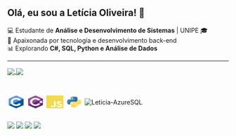 ## Olá, eu sou a Letícia Oliveira! 👋

💻 Estudante de **Análise e Desenvolvimento de Sistemas** | UNIPE 🎓  
🚀 Apaixonada por tecnologia e desenvolvimento back-end  
📊 Explorando **C#, SQL, Python e Análise de Dados**  

---



<a href="https://github.com/LeticiaOliveira002/github-readme-stats">
  <img height=200 align="center" src="https://github-readme-stats.vercel.app/api?username=LeticiaOliveira002&theme=radical" />
</a>
<a href="https://github.com/anuraghazra/convoychat">
  <img height=200 align="center" src="https://github-readme-stats.vercel.app/api/top-langs?username=LeticiaOliveira002&layout=compact&langs_count=8&card_width=320&theme=radical" />
</a>

##


<div style="display: inline_block"><br>

<img align="center" alt="Leticia-C" height="30" width="40" src="https://raw.githubusercontent.com/devicons/devicon/master/icons/c/c-original.svg">
  <img align="center" alt="Leticia-Csharp" height="30" width="40" src="https://raw.githubusercontent.com/devicons/devicon/master/icons/csharp/csharp-original.svg">
  <img align="center" alt="Leticia-Js" height="30" width="40" src="https://raw.githubusercontent.com/devicons/devicon/master/icons/javascript/javascript-plain.svg">
  <img align="center" alt="Leticia-Python" height="30" width="40" src="https://raw.githubusercontent.com/devicons/devicon/master/icons/python/python-original.svg">
  <img align="center" alt="Leticia-AzureSQL" height="30" width="40" src="https://cdn.jsdelivr.net/gh/devicons/devicon/icons/azuresqldatabase/azuresqldatabase-original.svg">

  
</div>

##

<div> 
  <a href="https://instagram.com/rafaballerini" target="_blank"><img src="https://img.shields.io/badge/-Instagram-%23E4405F?style=for-the-badge&logo=instagram&logoColor=white" target="_blank"></a>
 <a href="https://discord.gg/wagxzStdcR" target="_blank"><img src="https://img.shields.io/badge/Discord-7289DA?style=for-the-badge&logo=discord&logoColor=white" target="_blank"></a> 
  <a href = "mailto:contatorafaballerini@gmail.com"><img src="https://img.shields.io/badge/-Gmail-%23333?style=for-the-badge&logo=gmail&logoColor=white" target="_blank"></a>
 <a href="https://www.linkedin.com/in/leticia-oliveira-3913312b6/" target="_blank"><img src="https://img.shields.io/badge/-LinkedIn-%230077B5?style=for-the-badge&logo=linkedin&logoColor=white" target="_blank"></a>

  
</div>
